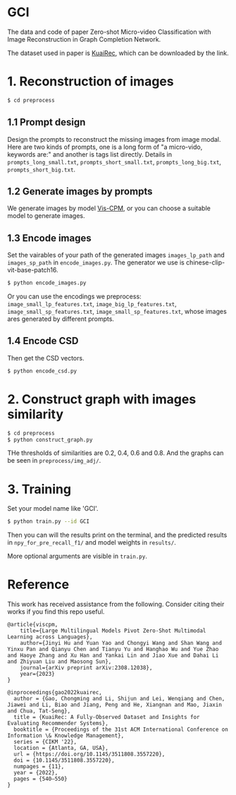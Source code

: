 # GCI
The data and code of paper Zero-shot Micro-video Classification with Image Reconstruction in Graph Completion Network.

The dataset used in paper is [KuaiRec](https://kuairec.com/), which can be downloaded by the link.

# 1. Reconstruction of images
```bash
$ cd preprocess
```


## 1.1 Prompt design

Design the prompts to reconstruct the missing images from image modal.
Here are two kinds of prompts, one is a long form of "a micro-vido, keywords are:" and another is tags list directly.
Details in `prompts_long_small.txt`, `prompts_short_small.txt`, `prompts_long_big.txt`, `prompts_short_big.txt`.


## 1.2 Generate images by prompts

We generate images by model [Vis-CPM](https://github.com/OpenBMB/VisCPM?tab=readme-ov-file), or you can choose a suitable model to generate images.


## 1.3 Encode images

Set the vairables of your path of the generated images `images_lp_path` and `images_sp_path` in `encode_images.py`. The generator we use is chinese-clip-vit-base-patch16.
```bash
$ python encode_images.py
```
Or you can use the encodings we preprocess: `image_small_lp_features.txt`, `image_big_lp_features.txt`, `image_small_sp_features.txt`, `image_small_sp_features.txt`, whose images ares generated by different prompts.

## 1.4 Encode CSD
Then get the CSD vectors.
```bash
$ python encode_csd.py
```

# 2. Construct graph with images similarity
```bash
$ cd preprocess
$ python construct_graph.py
```
THe thresholds of similarities are 0.2, 0.4, 0.6 and 0.8. And the graphs can be seen in `preprocess/img_adj/`.


# 3. Training
Set your model name like 'GCI'.
```bash
$ python train.py --id GCI
```

Then you can will the results print on the terminal, and the predicted results in `npy_for_pre_recall_f1/` and model weights in `results/`.

More optional arguments are visible in `train.py`.

# Reference

This work has received assistance from the following. Consider citing their works if you find this repo useful.
```
@article{viscpm,
    title={Large Multilingual Models Pivot Zero-Shot Multimodal Learning across Languages}, 
    author={Jinyi Hu and Yuan Yao and Chongyi Wang and Shan Wang and Yinxu Pan and Qianyu Chen and Tianyu Yu and Hanghao Wu and Yue Zhao and Haoye Zhang and Xu Han and Yankai Lin and Jiao Xue and Dahai Li and Zhiyuan Liu and Maosong Sun},
    journal={arXiv preprint arXiv:2308.12038},
    year={2023}
}
```
```
@inproceedings{gao2022kuairec,
  author = {Gao, Chongming and Li, Shijun and Lei, Wenqiang and Chen, Jiawei and Li, Biao and Jiang, Peng and He, Xiangnan and Mao, Jiaxin and Chua, Tat-Seng},
  title = {KuaiRec: A Fully-Observed Dataset and Insights for Evaluating Recommender Systems},
  booktitle = {Proceedings of the 31st ACM International Conference on Information \& Knowledge Management},
  series = {CIKM '22},
  location = {Atlanta, GA, USA},
  url = {https://doi.org/10.1145/3511808.3557220},
  doi = {10.1145/3511808.3557220},
  numpages = {11},
  year = {2022},
  pages = {540–550}
}
```

